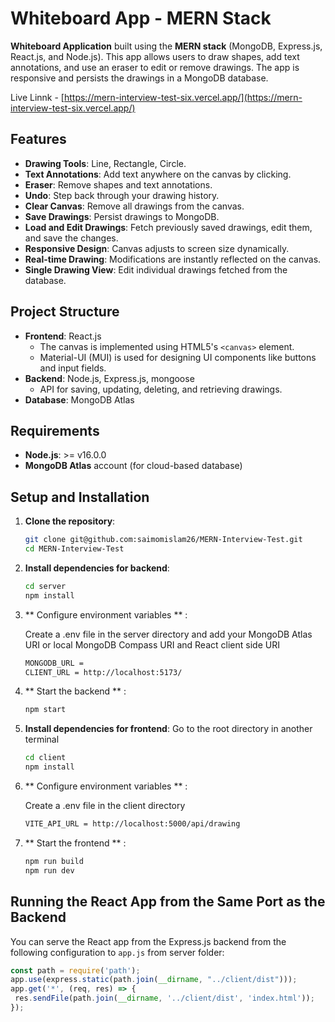 # Whiteboard App - MERN Stack

**Whiteboard Application** built using the **MERN stack** (MongoDB, Express.js, React.js, and Node.js). This app allows users to draw shapes, add text annotations, and use an eraser to edit or remove drawings. The app is responsive and persists the drawings in a MongoDB database.

Live Linnk - [https://mern-interview-test-six.vercel.app/](https://mern-interview-test-six.vercel.app/)

## Features

- **Drawing Tools**: Line, Rectangle, Circle.
- **Text Annotations**: Add text anywhere on the canvas by clicking.
- **Eraser**: Remove shapes and text annotations.
- **Undo**: Step back through your drawing history.
- **Clear Canvas**: Remove all drawings from the canvas.
- **Save Drawings**: Persist drawings to MongoDB.
- **Load and Edit Drawings**: Fetch previously saved drawings, edit them, and save the changes.
- **Responsive Design**: Canvas adjusts to screen size dynamically.
- **Real-time Drawing**: Modifications are instantly reflected on the canvas.
- **Single Drawing View**: Edit individual drawings fetched from the database.

## Project Structure

- **Frontend**: React.js
  - The canvas is implemented using HTML5's `<canvas>` element.
  - Material-UI (MUI) is used for designing UI components like buttons and input fields.
- **Backend**: Node.js, Express.js, mongoose
  - API for saving, updating, deleting, and retrieving drawings.
- **Database**: MongoDB Atlas

## Requirements

- **Node.js**: >= v16.0.0
- **MongoDB Atlas** account (for cloud-based database)

## Setup and Installation

1. **Clone the repository**:

   ```bash
   git clone git@github.com:saimomislam26/MERN-Interview-Test.git
   cd MERN-Interview-Test

2. **Install dependencies for backend**:

   ```bash
   cd server
   npm install

3. ** Configure environment variables ** :

   Create a .env file in the server directory and add your MongoDB Atlas URI or local MongoDB Compass URI and React client side URI

   ```bash
   MONGODB_URL = 
   CLIENT_URL = http://localhost:5173/

4. ** Start the backend ** :
   
   ```bash
   npm start

5. **Install dependencies for frontend**:
   Go to the root directory in another terminal
   ```bash
   cd client
   npm install
   
6. ** Configure environment variables ** :

   Create a .env file in the client directory

   ```bash
   VITE_API_URL = http://localhost:5000/api/drawing

7. ** Start the frontend ** :
   
   ```bash
   npm run build
   npm run dev

## Running the React App from the Same Port as the Backend

   You can serve the React app from the Express.js backend from the following configuration to  `app.js` from server folder:
   
   ```javascript
   const path = require('path');
   app.use(express.static(path.join(__dirname, "../client/dist")));
   app.get('*', (req, res) => {
    res.sendFile(path.join(__dirname, '../client/dist', 'index.html'));
   });




